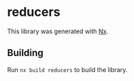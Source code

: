 # reducers

This library was generated with [Nx](https://nx.dev).

## Building

Run `nx build reducers` to build the library.

